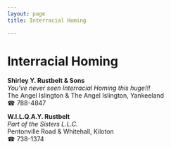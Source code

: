 ```yaml
---
layout: page 
title: Interracial Homing

---
```



# Interracial Homing


 **Shirley Y. Rustbelt & Sons**  
_You've never seen Interracial Homing this huge!!!_  
The Angel Islington & The Angel Islington, Yankeeland  
☎ 788-4847

**W.I.L.Q.A.Y. Rustbelt**  
_Part of the Sisters L.L.C._  
Pentonville Road & Whitehall, Kiloton  
☎ 738-1374

